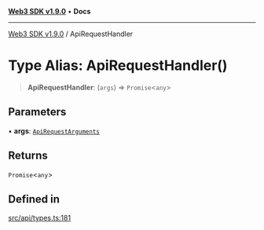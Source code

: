 [**Web3 SDK v1.9.0**](../README.md) • **Docs**

***

[Web3 SDK v1.9.0](../globals.md) / ApiRequestHandler

# Type Alias: ApiRequestHandler()

> **ApiRequestHandler**: (`args`) => `Promise`\<`any`\>

## Parameters

• **args**: [`ApiRequestArguments`](../interfaces/ApiRequestArguments.md)

## Returns

`Promise`\<`any`\>

## Defined in

[src/api/types.ts:181](https://github.com/Mystic-Nayy/alephium-web3/blob/c1afd789a197ce5fe21f08c2965942090157c33d/packages/web3/src/api/types.ts#L181)
